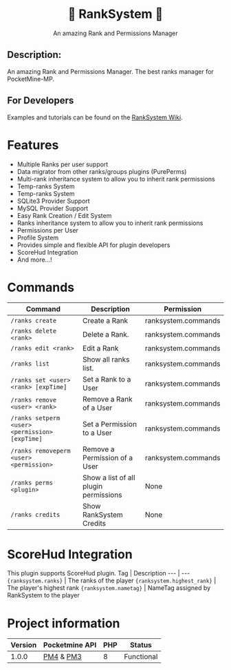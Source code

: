 <div align="center">
  <h1> 👑 RankSystem 🔧</h1>
  <p>An amazing Rank and Permissions Manager</p>
</div>

## Description:
An amazing Rank and Permissions Manager. The best ranks manager for PocketMine-MP.
## For Developers
Examples and tutorials can be found on the [RankSystem Wiki](https://github.com/IvanCraft623/RankSystem/wiki).

# Features

- Multiple Ranks per user support
- Data migrator from other ranks/groups plugins (PurePerms)
- Multi-rank inheritance system to allow you to inherit rank permissions
- Temp-ranks System
- Temp-ranks System
- SQLite3 Provider Support
- MySQL Provider Support
- Easy Rank Creation / Edit System
- Ranks inheritance system to allow you to inherit rank permissions
- Permissions per User
- Profile System
- Provides simple and flexible API for plugin developers
- ScoreHud Integration
- And more...!

# Commands
Command | Description | Permission
--- | --- | ---
`/ranks create` | Create a Rank | ranksystem.commands
`/ranks delete <rank>` | Delete a Rank. | ranksystem.commands
`/ranks edit <rank>` | Edit a Rank | ranksystem.commands
`/ranks list` | Show all ranks list. | ranksystem.commands
`/ranks set <user> <rank> [expTime]` | Set a Rank to a User | ranksystem.commands
`/ranks remove <user> <rank>` | Remove a Rank of a User | ranksystem.commands
`/ranks setperm <user> <permission> [expTime]` | Set a Permission to a User | ranksystem.commands
`/ranks removeperm <user> <permission>` | Remove a Permission of a User | ranksystem.commands
`/ranks perms <plugin>` | Show a list of all plugin permissions | None
`/ranks credits` | Show RankSystem Credits | None

# ScoreHud Integration
This plugin supports ScoreHud plugin.
Tag | Description
--- | ---
`{ranksystem.ranks}` | The ranks of the player
`{ranksystem.highest_rank}` | The player's highest rank
`{ranksystem.nametag}` | NameTag assigned by RankSystem to the player


# Project information
Version | Pocketmine API | PHP | Status
--- | --- | --- | ---
1.0.0 | [PM4](https://github.com/pmmp/PocketMine-MP/tree/stable) & [PM3](https://github.com/pmmp/PocketMine-MP/tree/legacy/pm3) | 8 | Functional
